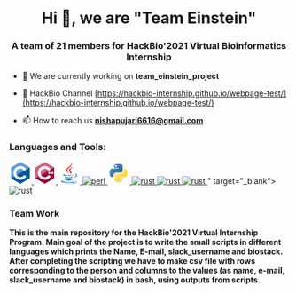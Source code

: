 <h1 align="center">Hi 👋, we are "Team Einstein"</h1>
<h3 align="center">A team of 21 members for HackBio'2021 Virtual Bioinformatics Internship</h3>

- 🔭 We are currently working on **team_einstein_project**

- 👯 HackBio Channel [https://hackbio-internship.github.io/webpage-test/](https://hackbio-internship.github.io/webpage-test/)

- 📫 How to reach us **nishapujari6616@gmail.com**


<h3 align="left">Languages and Tools:</h3>
<p align="left"> <a href="https://www.cprogramming.com/" target="_blank"> <img src="https://raw.githubusercontent.com/devicons/devicon/master/icons/c/c-original.svg" alt="c" width="40" height="40"/> </a> <a href="https://www.w3schools.com/cpp/" target="_blank"> <img src="https://raw.githubusercontent.com/devicons/devicon/master/icons/cplusplus/cplusplus-original.svg" alt="cplusplus" width="40" height="40"/> </a> <a href="https://www.java.com" target="_blank"> <img src="https://raw.githubusercontent.com/devicons/devicon/master/icons/java/java-original.svg" alt="java" width="40" height="40"/> </a> <a href="https://www.perl.org/" target="_blank"> <img src="https://api.iconify.design/logos-perl.svg" alt="perl" width="40" height="40"/> </a> <a href="https://www.python.org" target="_blank"> <img src="https://raw.githubusercontent.com/devicons/devicon/master/icons/python/python-original.svg" alt="python" width="40" height="40"/> </a> <a href="https://www.r-project.org/" target="_blank"> <img src="https://www.r-project.org/Rlogo.png" alt="rust" width="40" height="40"/> </a> <a href="https://julialang.org/" target="_blank"> <img src="https://julialang.org/assets/infra/logo.svg" alt="rust" width="40" height="40"/> </a> <a href="<a href="https://www.r-project.org/" target="_blank"> <img src="https://www.r-project.org/Rlogo.png" alt="rust" width="40" height="40"/> </a>" target="_blank"> <img src="https://encrypted-tbn0.gstatic.com/images?q=tbn:ANd9GcSTwYYCHhZCUi7kRer-CORXv86xHcucfITz5A&usqp=CAU" alt="rust" width="40" height="40"/> </a></p> </p>


### Team Work
**This is the main repository for the HackBio'2021 Virtual Internship Program. Main goal of the project is to write the small scripts in different languages which prints the Name, E-mail, slack_username and biostack. After completing the scripting we have to make csv file with rows corresponding to the person and columns to the values (as name, e-mail, slack_username and biostack) in bash, using outputs from scripts.**
